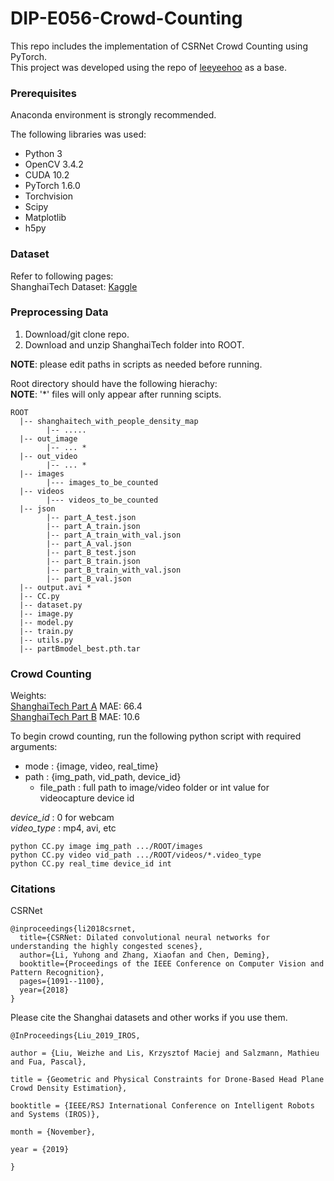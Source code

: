 # DIP-E056-Crowd-Counting

This repo includes the implementation of CSRNet Crowd Counting using PyTorch.  
This project was developed using the repo of [leeyeehoo](https://github.com/leeyeehoo/CSRNet-pytorch) as a base.  

### Prerequisites
Anaconda environment is strongly recommended.   

The following libraries was used:
- Python 3 
- OpenCV 3.4.2
- CUDA 10.2
- PyTorch 1.6.0
- Torchvision
- Scipy
- Matplotlib
- h5py

### Dataset
Refer to following pages:     
ShanghaiTech Dataset: [Kaggle](https://www.kaggle.com/tthien/shanghaitech-with-people-density-map)  

### Preprocessing Data  
1. Download/git clone repo.  
2. Download and unzip ShanghaiTech folder into ROOT. 

**NOTE**: please edit paths in scripts as needed before running.    

Root directory should have the following hierachy:       
**NOTE**: '*' files will only appear after running scipts.   
```
ROOT
  |-- shanghaitech_with_people_density_map
        |-- .....
  |-- out_image
        |-- ... *
  |-- out_video
        |-- ... *
  |-- images
        |--- images_to_be_counted
  |-- videos
        |--- videos_to_be_counted
  |-- json
        |-- part_A_test.json
        |-- part_A_train.json
        |-- part_A_train_with_val.json
        |-- part_A_val.json
        |-- part_B_test.json
        |-- part_B_train.json
        |-- part_B_train_with_val.json
        |-- part_B_val.json
  |-- output.avi *
  |-- CC.py
  |-- dataset.py
  |-- image.py
  |-- model.py
  |-- train.py
  |-- utils.py
  |-- partBmodel_best.pth.tar

```

### Crowd Counting  
Weights:    
[ShanghaiTech Part A](https://drive.google.com/file/d/1Z-atzS5Y2pOd-nEWqZRVBDMYJDreGWHH/view) MAE: 66.4   
[ShanghaiTech Part B](https://drive.google.com/file/d/1zKn6YlLW3Z9ocgPbP99oz7r2nC7_TBXK/view) MAE: 10.6     

To begin crowd counting, run the following python script with required arguments:   
- mode : {image, video, real_time}  
- path : {img_path, vid_path, device_id}  
  - file_path : full path to image/video folder or int value for videocapture device id   

*device_id* : 0 for webcam  
*video_type* : mp4, avi, etc

```python CC.py image img_path .../ROOT/images```   
```python CC.py video vid_path .../ROOT/videos/*.video_type```    
```python CC.py real_time device_id int```

### Citations

CSRNet
```
@inproceedings{li2018csrnet,
  title={CSRNet: Dilated convolutional neural networks for understanding the highly congested scenes},
  author={Li, Yuhong and Zhang, Xiaofan and Chen, Deming},
  booktitle={Proceedings of the IEEE Conference on Computer Vision and Pattern Recognition},
  pages={1091--1100},
  year={2018}
}
```
Please cite the Shanghai datasets and other works if you use them.
```
@InProceedings{Liu_2019_IROS,

author = {Liu, Weizhe and Lis, Krzysztof Maciej and Salzmann, Mathieu and Fua, Pascal},

title = {Geometric and Physical Constraints for Drone-Based Head Plane Crowd Density Estimation},

booktitle = {IEEE/RSJ International Conference on Intelligent Robots and Systems (IROS)},

month = {November},

year = {2019}

}
```
